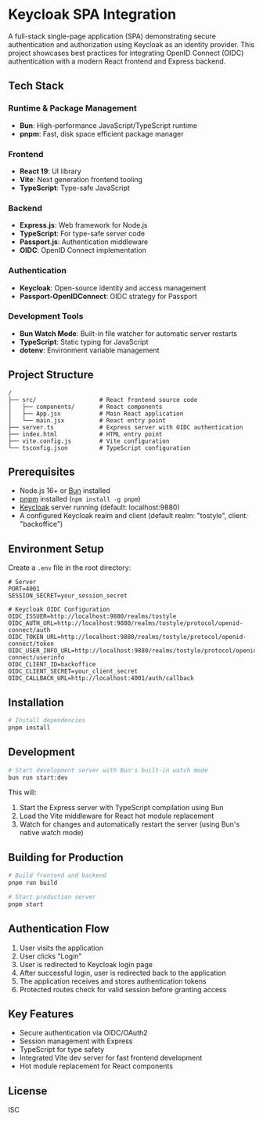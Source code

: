 # Keycloak SPA Integration

A full-stack single-page application (SPA) demonstrating secure authentication and authorization using Keycloak as an identity provider. This project showcases best practices for integrating OpenID Connect (OIDC) authentication with a modern React frontend and Express backend.

## Tech Stack

### Runtime & Package Management

- **Bun**: High-performance JavaScript/TypeScript runtime
- **pnpm**: Fast, disk space efficient package manager

### Frontend

- **React 19**: UI library
- **Vite**: Next generation frontend tooling
- **TypeScript**: Type-safe JavaScript

### Backend

- **Express.js**: Web framework for Node.js
- **TypeScript**: For type-safe server code
- **Passport.js**: Authentication middleware
- **OIDC**: OpenID Connect implementation

### Authentication

- **Keycloak**: Open-source identity and access management
- **Passport-OpenIDConnect**: OIDC strategy for Passport

### Development Tools

- **Bun Watch Mode**: Built-in file watcher for automatic server restarts
- **TypeScript**: Static typing for JavaScript
- **dotenv**: Environment variable management

## Project Structure

```
/
├── src/                  # React frontend source code
│   ├── components/       # React components
│   ├── App.jsx           # Main React application
│   └── main.jsx          # React entry point
├── server.ts             # Express server with OIDC authentication
├── index.html            # HTML entry point
├── vite.config.js        # Vite configuration
└── tsconfig.json         # TypeScript configuration
```

## Prerequisites

- Node.js 16+ or [Bun](https://bun.sh/) installed
- [pnpm](https://pnpm.io/) installed (`npm install -g pnpm`)
- [Keycloak](https://www.keycloak.org/) server running (default: localhost:9880)
- A configured Keycloak realm and client (default realm: "tostyle", client: "backoffice")

## Environment Setup

Create a `.env` file in the root directory:

```
# Server
PORT=4001
SESSION_SECRET=your_session_secret

# Keycloak OIDC Configuration
OIDC_ISSUER=http://localhost:9880/realms/tostyle
OIDC_AUTH_URL=http://localhost:9880/realms/tostyle/protocol/openid-connect/auth
OIDC_TOKEN_URL=http://localhost:9880/realms/tostyle/protocol/openid-connect/token
OIDC_USER_INFO_URL=http://localhost:9880/realms/tostyle/protocol/openid-connect/userinfo
OIDC_CLIENT_ID=backoffice
OIDC_CLIENT_SECRET=your_client_secret
OIDC_CALLBACK_URL=http://localhost:4001/auth/callback
```

## Installation

```bash
# Install dependencies
pnpm install
```

## Development

```bash
# Start development server with Bun's built-in watch mode
bun run start:dev
```

This will:

1. Start the Express server with TypeScript compilation using Bun
2. Load the Vite middleware for React hot module replacement
3. Watch for changes and automatically restart the server (using Bun's native watch mode)

## Building for Production

```bash
# Build frontend and backend
pnpm run build

# Start production server
pnpm start
```

## Authentication Flow

1. User visits the application
2. User clicks "Login"
3. User is redirected to Keycloak login page
4. After successful login, user is redirected back to the application
5. The application receives and stores authentication tokens
6. Protected routes check for valid session before granting access

## Key Features

- Secure authentication via OIDC/OAuth2
- Session management with Express
- TypeScript for type safety
- Integrated Vite dev server for fast frontend development
- Hot module replacement for React components

## License

ISC
